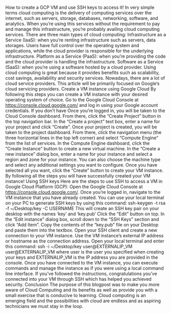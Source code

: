 How to create a GCP VM and use SSH keys to access it!
In very simple terms cloud computing is the delivery of computing services over the internet, such as servers, storage, databases, networking, software, and analytics. When you’re using this services without the requirement to pay and manage this infrastructure, you’re probably availing cloud computing services.
There are three main types of cloud computing:
Infrastructure as a Service (IaaS): when you’re renting infrastructure such as servers, data storages. Users have full control over the operating system and applications, while the cloud provider is responsible for the underlying infrastructure.
Platform as a Service (PaaS): when you’re providing the code and the cloud provider is handling the infrastructure.
Software as a Service (SaaS): when you’re using a software hosted by a cloud provider.
Using cloud computing is great because it provides benefits such as scalability, cost savings, availability and security services.
Nowadays, there are a lot of cloud service providers. This article will be primarily focused on Google’s cloud servicing providers.
Create a VM instance using Google Cloud
By following this steps you can create a VM instance with your desired operating system of choice.
Go to the Google Cloud Console at https://console.cloud.google.com/ and log in using your Google account credentials. If you don’t have
Once you’re logged in, you will be taken to the Cloud Console dashboard. From there, click the “Create Project” button in the top navigation bar.
In the “Create a project” text box, enter a name for your project and click “Create”.
Once your project is created, you will be taken to the project dashboard. From there, click the navigation menu (the three horizontal lines in the top left corner) and select “Compute Engine” from the list of services.
In the Compute Engine dashboard, click the “Create Instance” button to create a new virtual machine.
In the “Create a new instance” dialog box, enter a name for your instance and select a region and zone for your instance. You can also choose the machine type and select any additional settings you want to configure.
Once you have selected all you want, click the “Create” button to create your VM instance.
By following all the steps you will have successfully created your VM instance!
Using SSH keys
Here are the steps to use SSH to access a VM in Google Cloud Platform (GCP):
Open the Google Cloud Console at https://console.cloud.google.com/.
Once you’re logged in, navigate to the VM instance that you have already created.
You can use your local terminal on your PC to generate SSH keys by using this command: ssh-keygen -t rsa -f ~/Desktop/key -C USERNAME
This will create an SSH key pair on your desktop with the names ‘key’ and ‘key.pub’
Click the “Edit” button on top.
In the “Edit instance” dialog box, scroll down to the “SSH Keys” section and click “Add Item”.
Copy the contents of the “key.pub” file on your Desktop and paste them into the textbox.
Open your SSH client and create a new connection to your VM instance. Use the VM instance’s external IP address or hostname as the connection address.
Open your local terminal and enter this command: 
ssh -i ~/Desktop/key user@EXTERNALIP_VM
user@EXTERNALIP_VM where user is the user you specified when creating your keys and EXTERNALIP_VM is the IP address you are provided in the console.
Once you have connected to the VM instance, you can execute commands and manage the instance as if you were using a local command line interface.
If you’ve followed the instructions, congratulations you’ve connected into your VM through SSH which has helped you achieved security.
Conclusion
The purpose of this blogpost was to make you more aware of Cloud Computing and its benefits as well as provide you with a small exercise that is conducive to learning.
Cloud computing is an emerging field and the possibilities with cloud are endless and as aspiring technicians we must stay in the loop.
